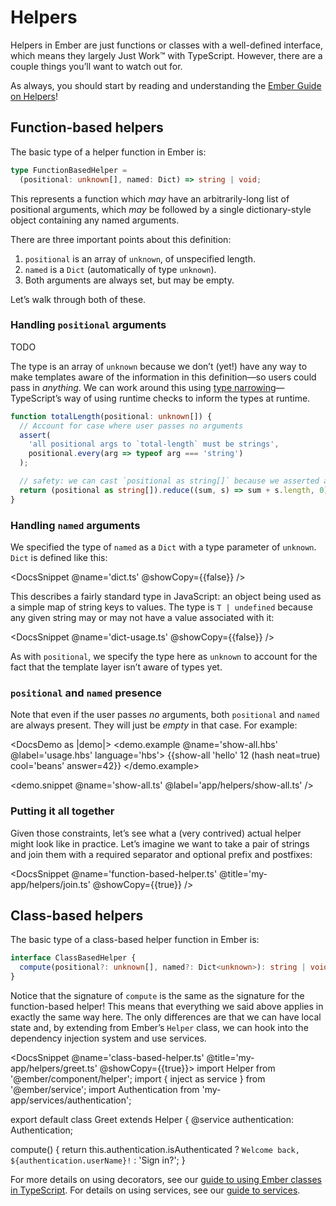 # Helpers

Helpers in Ember are just functions or classes with a well-defined interface, which means they largely Just Work™ with TypeScript. However, there are a couple things you’ll want to watch out for.

<aside>

As always, you should start by reading and understanding the [Ember Guide on Helpers][guide]!

</aside>

[guide]: https://guides.emberjs.com/release/templates/writing-helpers/

## Function-based helpers

The basic type of a helper function in Ember is:

```ts
type FunctionBasedHelper =
  (positional: unknown[], named: Dict) => string | void;
```

This represents a function which *may* have an arbitrarily-long list of positional arguments, which *may* be followed by a single dictionary-style object containing any named arguments.

There are three important points about this definition:

1. `positional` is an array of `unknown`, of unspecified length.
2. `named` is a `Dict` (automatically of type `unknown`).
3. Both arguments are always set, but may be empty.

Let’s walk through both of these.

### Handling `positional` arguments

TODO

The type is an array of `unknown` because we don’t (yet!) have any way to make templates aware of the information in this definition—so users could pass in *anything*. We can work around this using [type narrowing]—TypeScript’s way of using runtime checks to inform the types at runtime.

[type narrowing]: https://microsoft.github.io/TypeScript-New-Handbook/chapters/narrowing/

```ts
function totalLength(positional: unknown[]) {
  // Account for case where user passes no arguments
  assert(
    'all positional args to `total-length` must be strings',
    positional.every(arg => typeof arg === 'string')
  );

  // safety: we can cast `positional as string[]` because we asserted above
  return (positional as string[]).reduce((sum, s) => sum + s.length, 0);
}
```

### Handling `named` arguments

We specified the type of `named` as a `Dict` with a type parameter of `unknown`. `Dict` is defined like this:

<DocsSnippet @name='dict.ts' @showCopy={{false}} />

This describes a fairly standard type in JavaScript: an object being used as a simple map of string keys to values. The type is `T | undefined` because any given string may or may not have a value associated with it:

<DocsSnippet @name='dict-usage.ts' @showCopy={{false}} />

As with `positional`, we specify the type here as `unknown` to account for the fact that the template layer isn’t aware of types yet.

### `positional` and `named` presence

Note that even if the user passes *no* arguments, both `positional` and `named` are always present. They will just be *empty* in that case. For example:

<DocsDemo as |demo|>
  <demo.example @name='show-all.hbs' @label='usage.hbs' language='hbs'>
    {{show-all 'hello' 12 (hash neat=true) cool='beans' answer=42}}
  </demo.example>

  <demo.snippet @name='show-all.ts' @label='app/helpers/show-all.ts' />
</DocsDemo>

### Putting it all together

Given those constraints, let’s see what a (very contrived) actual helper might look like in practice.  Let’s imagine we want to take a pair of strings and join them with a required separator and optional prefix and postfixes:

<DocsSnippet @name='function-based-helper.ts' @title='my-app/helpers/join.ts' @showCopy={{true}} />

## Class-based helpers

The basic type of a class-based helper function in Ember is:

```ts
interface ClassBasedHelper {
  compute(positional?: unknown[], named?: Dict<unknown>): string | void;
}
```

Notice that the signature of `compute` is the same as the signature for the function-based helper! This means that everything we said above applies in exactly the same way here. The only differences are that we can have local state and, by extending from Ember’s `Helper` class, we can hook into the dependency injection system and use services.

<DocsSnippet @name='class-based-helper.ts' @title='my-app/helpers/greet.ts' @showCopy={{true}}>
import Helper from '@ember/component/helper';
import { inject as service } from '@ember/service';
import Authentication from 'my-app/services/authentication';

export default class Greet extends Helper {
  @service authentication: Authentication;

  compute() {
    return this.authentication.isAuthenticated
      ? `Welcome back, ${authentication.userName}!`
      : 'Sign in?';
}
</DocsSnippet>

For more details on using decorators, see our [guide to using Ember classes in TypeScript][classes]. For details on using services, see our [guide to services][services].

[classes]: TODO
[services]: TODO
